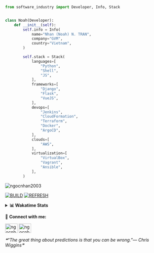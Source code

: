 ```python
from software_industry import Developer, Info, Stack


class Noah(Developer):
    def __init__(self):
        self.info = Info(
            name="Nhan (Noah) N. TRAN",
            company="GVM",
            country="Vietnam",
        )

        self.stack = Stack(
            languages=[
                "Python",
                "Shell",
                "JS",
            ],
            frameworks=[
                "Django",
                "Flask",
                "VueJS",
            ],
            devops=[
                "Jenkins",
                "CloudFormation",
                "Terraform",
                "Docker",
                "ArgoCD",
            ],
            clouds=[
                "AWS",
            ],
            virtualization=[
                "VirtualBox",
                "Vagrant",
                "Ansible",
            ],
        )
```
<img src="https://komarev.com/ghpvc/?username=ngocnhan2003&label=Profile%20views&color=0e75b6&style=flat" alt="ngocnhan2003" /> 

[![BUILD](https://github.com/ngocnhan2003/ngocnhan2003/actions/workflows/001_build.yml/badge.svg)](https://github.com/ngocnhan2003/ngocnhan2003/actions/workflows/001_build.yml)
[![REFRESH](https://github.com/ngocnhan2003/ngocnhan2003/actions/workflows/002_refresh.yml/badge.svg)](https://github.com/ngocnhan2003/ngocnhan2003/actions/workflows/002_refresh.yml)

<details> 
  <summary><b>📊 Wakatime Stats</b></summary>
  <br>
  
<!--START_SECTION:waka-->
![Code Time](http://img.shields.io/badge/Code%20Time-664%20hrs%201%20min-blue)

**I'm a Night 🦉** 

```text
🌞 Morning    80 commits     ███░░░░░░░░░░░░░░░░░░░░░░   12.18% 
🌆 Daytime    99 commits     ███░░░░░░░░░░░░░░░░░░░░░░   15.07% 
🌃 Evening    459 commits    █████████████████░░░░░░░░   69.86% 
🌙 Night      19 commits     ░░░░░░░░░░░░░░░░░░░░░░░░░   2.89%

```
📅 **I'm Most Productive on Saturday** 

```text
Monday       144 commits    █████░░░░░░░░░░░░░░░░░░░░   21.92% 
Tuesday      28 commits     █░░░░░░░░░░░░░░░░░░░░░░░░   4.26% 
Wednesday    24 commits     █░░░░░░░░░░░░░░░░░░░░░░░░   3.65% 
Thursday     105 commits    ████░░░░░░░░░░░░░░░░░░░░░   15.98% 
Friday       4 commits      ░░░░░░░░░░░░░░░░░░░░░░░░░   0.61% 
Saturday     177 commits    ██████░░░░░░░░░░░░░░░░░░░   26.94% 
Sunday       175 commits    ██████░░░░░░░░░░░░░░░░░░░   26.64%

```


📊 **This Week I Spent My Time On** 

```text
⌚︎ Time Zone: Asia/Ho_Chi_Minh

💬 Programming Languages: 
No Activity Tracked This Week

🔥 Editors: 
No Activity Tracked This Week

💻 Operating System: 
No Activity Tracked This Week

```

**I Mostly Code in Python** 

```text
Python                   15 repos            ███████████░░░░░░░░░░░░░░   45.45% 
JavaScript               6 repos             ████░░░░░░░░░░░░░░░░░░░░░   18.18% 
TypeScript               2 repos             █░░░░░░░░░░░░░░░░░░░░░░░░   6.06% 
Kotlin                   2 repos             █░░░░░░░░░░░░░░░░░░░░░░░░   6.06% 
Vue                      2 repos             █░░░░░░░░░░░░░░░░░░░░░░░░   6.06%

```



 Last Updated on 16/03/2023 23:15:05 UTC+7
<!--END_SECTION:waka-->
</details>

🔗 **Connect with me:**

<a href="https://linkedin.com/in/ngocnhan2003" target="blank"><img align="center" src="https://raw.githubusercontent.com/rahuldkjain/github-profile-readme-generator/master/src/images/icons/Social/linked-in-alt.svg" alt="ngocnhan2003" height="30" width="40" /></a>
<a href="https://instagram.com/ngocnhan2003" target="blank"><img align="center" src="https://raw.githubusercontent.com/rahuldkjain/github-profile-readme-generator/master/src/images/icons/Social/instagram.svg" alt="ngocnhan2003" height="30" width="40" /></a>


<!--STARTS_HERE_QUOTE_README-->
<i>❝“The great thing about predictions is that you can be wrong.”— Chris Wiggins❞</i>
<!--ENDS_HERE_QUOTE_README-->
